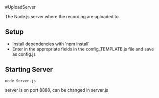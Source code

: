 #UploadServer

The Node.js server where the recording are uploaded to.

Setup
-----
* Install dependencies with 'npm install'
* Enter in the appropriate fields in the config_TEMPLATE.js file and save as config.js

## Starting Server
```
node Server.js
````
server is on port 8888, can be changed in server.js
